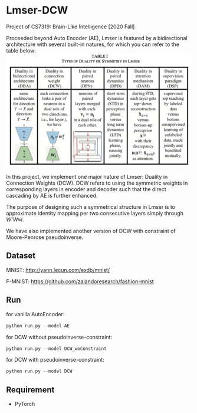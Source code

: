 # Lmser-DCW
Project of CS7319: Brain-Like Intelligence [2020 Fall]

Proceeded beyond Auto Encoder (AE), Lmser is featured by a bidirectional architecture with several built-in natures, for which you can refer to the table below:  
![image](https://github.com/MatthewXY01/Lmser-DCW/blob/main/misc/duality.png)

In this project, we implement one major nature of Lmser: Duality in Connection Weights (DCW). DCW refers to using the symmetric weights in corresponding layers in encoder and decoder such that the direct cascading by AE is further enhanced.

The purpose of designing such a symmetrical structure in Lmser is to approximate identity mapping per two consecutive layers simply through *W'W≈I*.

We have also implemented another version of DCW with constraint of Moore-Penrose pseudoinverse.

## Dataset

MNIST: http://yann.lecun.com/exdb/mnist/

F-MNIST: https://github.com/zalandoresearch/fashion-mnist

## Run

for vanilla AutoEncoder:

```python
python run.py --model AE
```

for DCW without pseudoinverse-constraint:

```python
python run.py --model DCW_woConstraint
```

for DCW with pseudoinverse-constraint:

```python
python run.py --model DCW
```



## Requirement

- PyTorch
